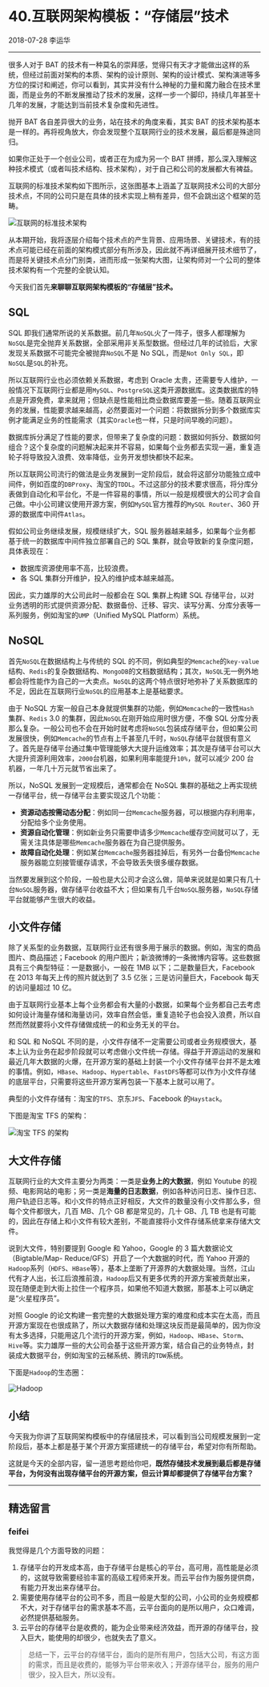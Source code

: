 # 40.互联网架构模板：“存储层”技术

2018-07-28 李运华

---

很多人对于 BAT 的技术有一种莫名的崇拜感，觉得只有天才才能做出这样的系统，但经过前面对架构的本质、架构的设计原则、架构的设计模式、架构演进等多方位的探讨和阐述，你可以看到，其实并没有什么神秘的力量和魔力融合在技术里面，而是业务的不断发展推动了技术的发展，这样一步一个脚印，持续几年甚至十几年的发展，才能达到当前技术复杂度和先进性。

抛开 BAT 各自差异很大的业务，站在技术的角度来看，其实 BAT 的技术架构基本是一样的。再将视角放大，你会发现整个互联网行业的技术发展，最后都是殊途同归。

如果你正处于一个创业公司，或者正在为成为另一个 BAT 拼搏，那么深入理解这种技术模式（或者叫技术结构、技术架构），对于自己和公司的发展都大有裨益。

互联网的标准技术架构如下图所示，这张图基本上涵盖了互联网技术公司的大部分技术点，不同的公司只是在具体的技术实现上稍有差异，但不会跳出这个框架的范畴。

![互联网的标准技术架构](http://static.blinkfox.com/c0ksxjg_40_01.png)

从本期开始，我将逐层介绍每个技术点的产生背景、应用场景、关键技术，有的技术点可能已经在前面的架构模式部分有所涉及，因此就不再详细展开技术细节了，而是将关键技术点分门别类，进而形成一张架构大图，让架构师对一个公司的整体技术架构有一个完整的全貌认知。

今天我们首先**来聊聊互联网架构模板的“存储层”技术。**

## SQL

SQL 即我们通常所说的关系数据。前几年`NoSQL`火了一阵子，很多人都理解为`NoSQL`是完全抛弃关系数据，全部采用非关系型数据。但经过几年的试验后，大家发现关系数据不可能完全被抛弃`NoSQL`不是 No SQL，而是`Not Only SQL`，即`NoSQL`是`SQL`的补充。

所以互联网行业也必须依赖关系数据，考虑到 Oracle 太贵，还需要专人维护，一般情况下互联网行业都是用`MySQL`、`PostgreSQL`这类开源数据库。这类数据库的特点是开源免费，拿来就用；但缺点是性能相比商业数据库要差一些。随着互联网业务的发展，性能要求越来越高，必然要面对一个问题：将数据拆分到多个数据库实例才能满足业务的性能需求（其实`Oracle`也一样，只是时间早晚的问题）。

数据库拆分满足了性能的要求，但带来了复杂度的问题：数据如何拆分、数据如何组合？这个复杂度的问题解决起来并不容易，如果每个业务都去实现一遍，重复造轮子将导致投入浪费、效率降低，业务开发想快都快不起来。

所以互联网公司流行的做法是业务发展到一定阶段后，就会将这部分功能独立成中间件，例如百度的`DBProxy`、淘宝的`TDDL`。不过这部分的技术要求很高，将分库分表做到自动化和平台化，不是一件容易的事情，所以一般是规模很大的公司才会自己做。中小公司建议使用开源方案，例如`MySQL`官方推荐的`MySQL Router`、360 开源的数据库中间件`Atlas`。

假如公司业务继续发展，规模继续扩大，SQL 服务器越来越多，如果每个业务都基于统一的数据库中间件独立部署自己的 SQL 集群，就会导致新的复杂度问题，具体表现在：

- 数据库资源使用率不高，比较浪费。
- 各 SQL 集群分开维护，投入的维护成本越来越高。

因此，实力雄厚的大公司此时一般都会在 SQL 集群上构建 SQL 存储平台，以对业务透明的形式提供资源分配、数据备份、迁移、容灾、读写分离、分库分表等一系列服务，例如淘宝的`UMP`（Unified MySQL Platform）系统。

## NoSQL

首先`NoSQL`在数据结构上与传统的 SQL 的不同，例如典型的`Memcache`的`key-value`结构、`Redis`的复杂数据结构、`MongoDB`的文档数据结构；其次，`NoSQL`无一例外地都会将性能作为自己的一大卖点。`NoSQL`的这两个特点很好地弥补了关系数据库的不足，因此在互联网行业`NoSQL`的应用基本上是基础要求。

由于 NoSQL 方案一般自己本身就提供集群的功能，例如`Memcache`的一致性`Hash`集群、`Redis` 3.0 的集群，因此`NoSQL`在刚开始应用时很方便，不像 SQL 分库分表那么复杂。一般公司也不会在开始时就考虑将`NoSQL`包装成存储平台，但如果公司发展很快，例如`Memcache`的节点有上千甚至几千时，`NoSQL`存储平台就很有意义了。首先是存储平台通过集中管理能够大大提升运维效率；其次是存储平台可以大大提升资源利用效率，`2000`台机器，如果利用率能提升`10%`，就可以减少 200 台机器，一年几十万元就节省出来了。

所以，NoSQL 发展到一定规模后，通常都会在 NoSQL 集群的基础之上再实现统一存储平台，统一存储平台主要实现这几个功能：

- **资源动态按需动态分配**：例如同一台`Memcache`服务器，可以根据内存利用率，分配给多个业务使用。
- **资源自动化管理**：例如新业务只需要申请多少`Memcache`缓存空间就可以了，无需关注具体是哪些`Memcache`服务器在为自己提供服务。
- **故障自动化处理**：例如某台`Memcache`服务器挂掉后，有另外一台备份`Memcache`服务器能立刻接管缓存请求，不会导致丢失很多缓存数据。

当然要发展到这个阶段，一般也是大公司才会这么做，简单来说就是如果只有几十台`NoSQL`服务器，做存储平台收益不大；但如果有几千台`NoSQL`服务器，`NoSQL`存储平台就能够产生很大的收益。

## 小文件存储

除了关系型的业务数据，互联网行业还有很多用于展示的数据。例如，淘宝的商品图片、商品描述；Facebook 的用户图片；新浪微博的一条微博内容等。这些数据具有三个典型特征：一是数据小，一般在 1MB 以下；二是数量巨大，Facebook 在 2013 年每天上传的照片就达到了 3.5 亿张；三是访问量巨大，Facebook 每天的访问量超过 10 亿。

由于互联网行业基本上每个业务都会有大量的小数据，如果每个业务都自己去考虑如何设计海量存储和海量访问，效率自然会低，重复造轮子也会投入浪费，所以自然而然就要将小文件存储做成统一的和业务无关的平台。

和 SQL 和 NoSQL 不同的是，小文件存储不一定需要公司或者业务规模很大，基本上认为业务在起步阶段就可以考虑做小文件统一存储。得益于开源运动的发展和最近几年大数据的火爆，在开源方案的基础上封装一个小文件存储平台并不是太难的事情。例如，`HBase`、`Hadoop`、`Hypertable`、`FastDFS`等都可以作为小文件存储的底层平台，只需要将这些开源方案再包装一下基本上就可以用了。

典型的小文件存储有：淘宝的`TFS`、京东`JFS`、Facebook 的`Haystack`。

下图是淘宝 TFS 的架构：

![淘宝 TFS 的架构](http://static.blinkfox.com/c0ksxjg_40_02.png)

## 大文件存储

互联网行业的大文件主要分为两类：一类是**业务上的大数据**，例如 Youtube 的视频、电影网站的电影；另一类是**海量的日志数据**，例如各种访问日志、操作日志、用户轨迹日志等。和小文件的特点正好相反，大文件的数量没有小文件那么多，但每个文件都很大，几百 MB、几个 GB 都是常见的，几十 GB、几 TB 也是有可能的，因此在存储上和小文件有较大差别，不能直接将小文件存储系统拿来存储大文件。

说到大文件，特别要提到 Google 和 Yahoo，Google 的 3 篇大数据论文（Bigtable/Map- Reduce/GFS）开启了一个大数据的时代，而 Yahoo 开源的 `Hadoop`系列（`HDFS`、`HBase`等），基本上垄断了开源界的大数据处理。当然，江山代有才人出，长江后浪推前浪，`Hadoop`后又有更多优秀的开源方案被贡献出来，现在随便走到大街上拉住一个程序员，如果他不知道大数据，那基本上可以确定是“火星程序员”。

对照 Google 的论文构建一套完整的大数据处理方案的难度和成本实在太高，而且开源方案现在也很成熟了，所以大数据存储和处理这块反而是最简单的，因为你没有太多选择，只能用这几个流行的开源方案，例如，`Hadoop`、`HBase`、`Storm`、`Hive`等。实力雄厚一些的大公司会基于这些开源方案，结合自己的业务特点，封装成大数据平台，例如淘宝的云梯系统、腾讯的`TDW`系统。

下面是`Hadoop`的生态圈：

![Hadoop](http://static.blinkfox.com/c0ksxjg_40_03.png)

## 小结

今天我为你讲了互联网架构模板中的存储层技术，可以看到当公司规模发展到一定阶段后，基本上都是基于某个开源方案搭建统一的存储平台，希望对你有所帮助。

这就是今天的全部内容，留一道思考题给你吧，**既然存储技术发展到最后都是存储平台，为何没有出现存储平台的开源方案，但云计算却都提供了存储平台方案？**

---

## 精选留言

### feifei

我觉得是几个方面导致的问题：

1. 存储平台的开发成本高，由于存储平台是核心的平台，高可用，高性能是必须的，这就导致需要经验丰富的高级工程师来开发。而云平台作为服务提供商，有能力开发出来存储平台。
2. 需要使用存储平台的公司不多，而且一般是大型的公司，小公司的业务规模都不大，对于存储平台的需求基本不高，云平台面向的是所以用户，众口难调，必然提供基础服务。
3. 云平台的存储平台是收费的，能为企业带来经济效益，而开源的存储平台，投入巨大，能使用的却很少，也就失去了意义。

> 总结一下，云平台的存储平台，面向的是所有用户，包括大公司，有这方面的需求，而且是收费的，能够为平台带来收入；开源存储平台，服务的用户很少，投入巨大，所以没有。